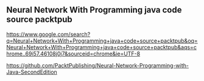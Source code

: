 ## Neural Network With Programming java code source packtpub

https://www.google.com/search?q=Neural+Network+With+Programming+java+code+source+packtpub&oq=Neural+Network+With+Programming+java+code+source+packtpub&aqs=chrome..69i57.46108j0j7&sourceid=chrome&ie=UTF-8

https://github.com/PacktPublishing/Neural-Network-Programming-with-Java-SecondEdition
